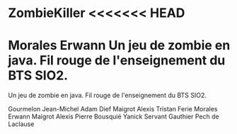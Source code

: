 ZombieKiller
<<<<<<< HEAD
============
Morales Erwann
Un jeu de zombie en java.  Fil rouge de l'enseignement du BTS SIO2.
=======

Un jeu de zombie en java. Fil rouge de l'enseignement du BTS SIO2.

Gourmelon Jean-Michel
Adam Dief
Maigrot Alexis
Tristan Ferie
Morales Erwann
Maigrot Alexis
Pierre Bousquié 
Yanick Servant
Gauthier Pech de Laclause

